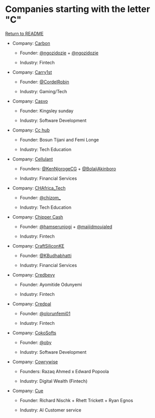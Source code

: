 # Companies starting with the letter "C"

[Return to README](../README.md)

- Company: [Carbon](https://www.getcarbon.co/)

   - Founder: [@ngozidozie](https://twitter.com/ChijiokeD) + [@ngozidozie](https://twitter.com/ngozidozie)

   - Industry: Fintech

- Company: [Carry1st](https://www.carry1st.com/)

  - Founder: [@CordelRobin](https://twitter.com/cordelrobin)

  - Industry: Gaming/Tech
 
- Company: [Casvo](https://www.casvodigital.com/)

  - Founder: Kingsley sunday

  - Industry: Software Development

- Company: [Cc hub](https://cchub.africa)

  - Founder: Bosun Tijani and Femi Longe

  - Industry: Tech Education
 
- Company: [Cellulant](https://cellulant.io/)

  - Founders: [@KenNjorogeCG](https://twitter.com/KenNjorogeCG) + [@BolajiAkinboro](https://twitter.com/BolajiAkinboro)

  - Industry: Financial Services

- Company: [CHAfrica_Tech](https://flutterwave.com/store/codehub?_ga=2.169721825.1570256633.1634980577-89854525.1630514755)

  - Founder: [@chizom_](https://twitter.com/chizom_)

  - Industry: Tech Education
 
- Company: [Chipper Cash](https://chippercash.com)

  - Founder: [@hamserunjogi](https://twitter.com/hamserunjogi) + [@maijidmoujaled](https://twitter.com/maijidmoujaled)

  - Industry: Fintech

- Company: [CraftSiliconKE](https://www.craftsilicon.com/)

  - Founder: [@KBudhabhatti](https://twitter.com/KBudhabhatti)

  - Industry: Financial Services

- Company: [Credbevy](https://www.credbevy.com)

  - Founder: Ayomitide Odunyemi

  - Industry: Fintech

- Company: [Credpal](https://www.credpal.com)

   - Founder: [@olorunfemi01](https://twitter.com/olorunfemi01)

   - Industry: Fintech

- Company: [CokoSofts](https://cokoSofts.com/)

  - Founder: [@oby](https://twitter.com/)

  - Industry: Software Development

- Company: [Cowrywise](https://cowrywise.com/)

  - Founders: Razaq Ahmed x Edward Popoola

  - Industry: Digital Wealth (Fintech)
  
- Company: [Cue](https://cuedesk.com/)

  - Founder: Richard Nischk + Rhett Trickett + Ryan Egnos
  
  - Industry: AI Customer service
